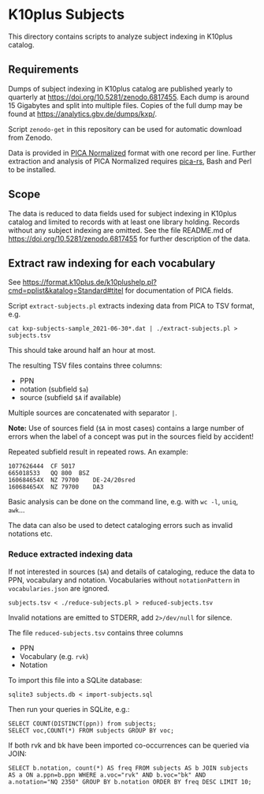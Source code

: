 # K10plus Subjects

This directory contains scripts to analyze subject indexing in K10plus catalog.

## Requirements

Dumps of subject indexing in K10plus catalog are published yearly to quarterly at <https://doi.org/10.5281/zenodo.6817455>. Each dump is around 15 Gigabytes and split into multiple files. Copies of the full dump may be found at <https://analytics.gbv.de/dumps/kxp/>.

Script `zenodo-get` in this repository can be used for automatic download from Zenodo.

Data is provided in [PICA Normalized](https://format.gbv.de/pica/normalized) format with one record per line. Further extraction and analysis of PICA Normalized requires [pica-rs](https://github.com/deutsche-nationalbibliothek/pica-rs), Bash and Perl to be installed.

## Scope

The data is reduced to data fields used for subject indexing in K10plus catalog and limited to records with at least one library holding. Records without any subject indexing are omitted. See the file README.md of <https://doi.org/10.5281/zenodo.6817455> for further description of the data.

## Extract raw indexing for each vocabulary

See <https://format.k10plus.de/k10plushelp.pl?cmd=pplist&katalog=Standard#titel> for documentation of PICA fields.

Script `extract-subjects.pl` extracts indexing data from PICA to TSV format, e.g.

    cat kxp-subjects-sample_2021-06-30*.dat | ./extract-subjects.pl > subjects.tsv

This should take around half an hour at most.

The resulting TSV files contains three columns:

- PPN
- notation (subfield `$a`)
- source (subfield `$A` if available)

Multiple sources are concatenated with separator `|`. 

**Note:** Use of sources field (`$A` in most cases) contains a large number of errors when the label of a concept was put in the sources field by accident!

Repeated subfield result in repeated rows. An example:

~~~
1077626444	CF 5017	
665018533	QQ 800	BSZ
160684654X	NZ 79700	DE-24/20sred
160684654X	NZ 79700	DA3
~~~

Basic analysis can be done on the command line, e.g. with `wc -l`, `uniq`, `awk`...

The data can also be used to detect cataloging errors such as invalid notations etc.

### Reduce extracted indexing data

If not interested in sources (`$A`) and details of cataloging, reduce the data to PPN, vocabulary and notation. Vocabularies without `notationPattern` in `vocabularies.json` are ignored.

    subjects.tsv < ./reduce-subjects.pl > reduced-subjects.tsv

Invalid notations are emitted to STDERR, add `2>/dev/null` for silence.

The file `reduced-subjects.tsv` contains three columns

- PPN
- Vocabulary (e.g. `rvk`)
- Notation

To import this file into a SQLite database:

    sqlite3 subjects.db < import-subjects.sql

Then run your queries in SQLite, e.g.:

    SELECT COUNT(DISTINCT(ppn)) from subjects;
    SELECT voc,COUNT(*) FROM subjects GROUP BY voc;

If both rvk and bk have been imported co-occurrences can be queried via JOIN:

    SELECT b.notation, count(*) AS freq FROM subjects AS b JOIN subjects AS a ON a.ppn=b.ppn WHERE a.voc="rvk" AND b.voc="bk" AND a.notation="NQ 2350" GROUP BY b.notation ORDER BY freq DESC LIMIT 10;

